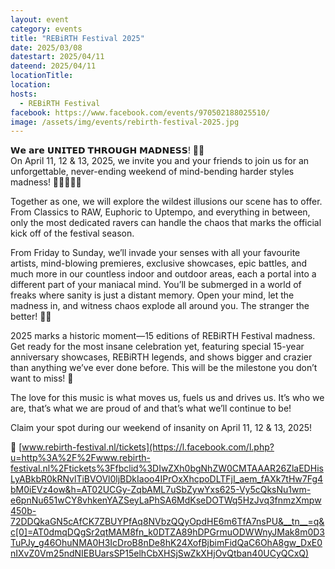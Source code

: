 ```yaml
---
layout: event
category: events
title: "REBiRTH Festival 2025"
date: 2025/03/08
datestart: 2025/04/11
dateend: 2025/04/11
locationTitle:
location:
hosts:
  - REBiRTH Festival
facebook: https://www.facebook.com/events/970502188025510/
image: /assets/img/events/rebirth-festival-2025.jpg
---
```


𝗪𝗲 𝗮𝗿𝗲 𝗨𝗡𝗜𝗧𝗘𝗗 𝗧𝗛𝗥𝗢𝗨𝗚𝗛 𝗠𝗔𝗗𝗡𝗘𝗦𝗦! 🧬💙  
On April 11, 12 & 13, 2025, we invite you and your friends to join us for an unforgettable, never-ending weekend of mind-bending harder styles madness! 👨🏼‍🎤🤘🏼

Together as one, we will explore the wildest illusions our scene has to offer. From Classics to RAW, Euphoric to Uptempo, and everything in between, only the most dedicated ravers can handle the chaos that marks the official kick off of the festival season.

From Friday to Sunday, we’ll invade your senses with all your favourite artists, mind-blowing premieres, exclusive showcases, epic battles, and much more in our countless indoor and outdoor areas, each a portal into a different part of your maniacal mind. You’ll be submerged in a world of freaks where sanity is just a distant memory. Open your mind, let the madness in, and witness chaos explode all around you. The stranger the better! 🧠💥

2025 marks a historic moment—15 editions of REBiRTH Festival madness. Get ready for the most insane celebration yet, featuring special 15-year anniversary showcases, REBiRTH legends, and shows bigger and crazier than anything we’ve ever done before. This will be the milestone you don’t want to miss! 🤩

The love for this music is what moves us, fuels us and drives us. It’s who we are, that’s what we are proud of and that’s what we’ll continue to be!

Claim your spot during our weekend of insanity on April 11, 12 & 13, 2025!

🎫 [www.rebirth-festival.nl/tickets](https://l.facebook.com/l.php?u=http%3A%2F%2Fwww.rebirth-festival.nl%2Ftickets%3Ffbclid%3DIwZXh0bgNhZW0CMTAAAR26ZlaEDHisLyABkbR0kRNvlTiBVOVl0ljBDkIaoo4IPrOxXhcpoDLTFjI_aem_fAXk7tHw7Fg4bM0iEVz4ow&h=AT02UCGy-ZqbAML7uSbZywYxs625-Vy5cQksNu1wm-e6pnNu651wCY8vhkenYAZSeyLaPhSA6MdKseDOTWq5HzJvq3fnmzXmpw450b-72DDQkaGN5cAfCK7ZBUYPfAq8NVbzQQyOpdHE6m6TfA7nsPU&__tn__=q&c[0]=AT0dmqDQgSr2qtMAM8fn_k0DTZA89hDPGrmuODWWnyJMak8m0D3TuPJy_g46OhuNMA0H3IcDroB8nDe8hK24XofBjbimFidQaC6OhA8gw_DxE0nIXvZ0Vm25ndNIEBUarsSP15elhCbXHSjSwZkXHjOvQtban40UCyQCxQ)
